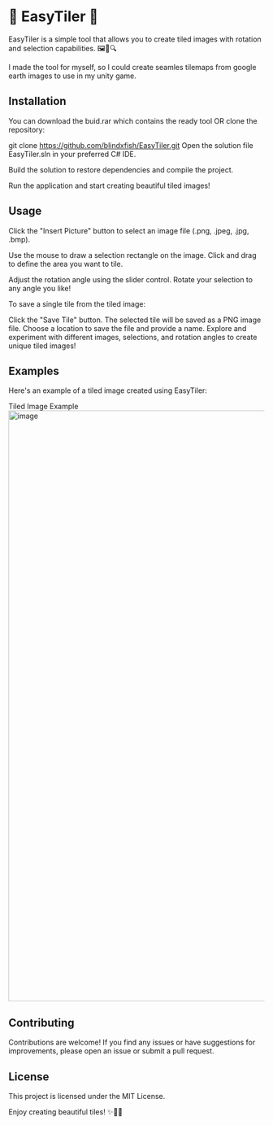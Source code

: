 # 🌟 EasyTiler 🌟

EasyTiler is a simple tool that allows you to create tiled images with rotation and selection capabilities. 🖼️🔄🔍

I made the tool for myself, so I could create seamles tilemaps from google earth images to use in my unity game.

## Installation

You can download the buid.rar which contains the ready tool OR clone the repository:
   
   git clone https://github.com/blindxfish/EasyTiler.git
Open the solution file EasyTiler.sln in your preferred C# IDE.

Build the solution to restore dependencies and compile the project.

Run the application and start creating beautiful tiled images!

## Usage
Click the "Insert Picture" button to select an image file (.png, .jpeg, .jpg, .bmp).

Use the mouse to draw a selection rectangle on the image. Click and drag to define the area you want to tile.

Adjust the rotation angle using the slider control. Rotate your selection to any angle you like!

To save a single tile from the tiled image:

Click the "Save Tile" button.
The selected tile will be saved as a PNG image file.
Choose a location to save the file and provide a name.
Explore and experiment with different images, selections, and rotation angles to create unique tiled images!

## Examples
Here's an example of a tiled image created using EasyTiler:

Tiled Image Example
<img width="1162" alt="image" src="https://github.com/blindxfish/EasyTiler/assets/17624413/afa933d0-1382-4494-9f9b-9be22d7687cd">

## Contributing
Contributions are welcome! If you find any issues or have suggestions for improvements, please open an issue or submit a pull request.

## License
This project is licensed under the MIT License.

Enjoy creating beautiful tiles! ✨🎨🔳
